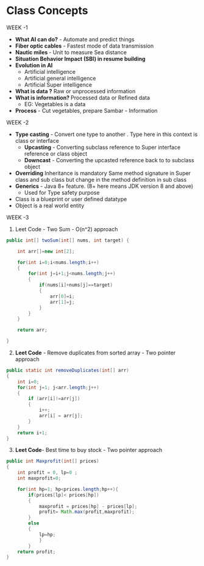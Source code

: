# Class Concepts

WEEK -1

- <b>What AI can do?</b> - Automate and predict things
- <b>Fiber optic cables</b> - Fastest mode of data transmission
- <b>Nautic miles </b> - Unit to measure Sea distance
- <b>Situation Behavior Impact (SBI) in resume building</b>
- <b>Evolution in AI</b>
  - Artificial intelligence
  - Artificial general intelligence
  - Artificial Super intelligence
- <b>What is data ?</b> Raw or unprocessed information
- <b>What is information? </b>Processed data or Refined data
  - EG: Vegetables is a data
- <b>Process</b> - Cut vegetables, prepare Sambar - Information

WEEK -2

- <b>Type casting</b> - Convert one type to another . Type here in this context is class or interface
  - <b>Upcasting</b> - Converting subclass reference to Super interface reference or class object
  - <b>Downcast</b> - Converting the upcasted reference back to to subclass object
- <b>Overriding</b>
  Inheritance is mandatory
  Same method signature in Super class and sub class but change in the method definition in sub class
- <b>Generics</b> - Java 8+ feature. (8+ here means JDK version 8 and above)
  - Used for Type safety purpose
- Class is a blueprint or user defined datatype
- Object is a real world entity

WEEK -3

1.  Leet Code - Two Sum - O(n^2) approach

```java
public int[] twoSum(int[] nums, int target) {

    int arr[]=new int[2];

    for(int i=0;i<nums.length;i++)
    {
        for(int j=i+1;j<nums.length;j++)
        {
            if(nums[i]+nums[j]==target)
            {
                arr[0]=i;
                arr[1]=j;
            }
        }
    }

    return arr;

}
```

2. <b>Leet Code</b> - Remove duplicates from sorted array - Two pointer approach

```java
public static int removeDuplicates(int[] arr)
{
    int i=0;
    for(int j=1; j<arr.length;j++)
    {
        if (arr[i]!=arr[j])
        {
            i++;
            arr[i] = arr[j];
        }
    }
    return i+1;
}
```

3. <b>Leet Code</b>- Best time to buy stock - Two pointer approach

```java
public int Maxprofit(int[] prices)
{
    int profit = 0, lp=0 ;
    int maxprofit=0;

    for(int hp=1; hp<prices.length;hp++){
        if(prices[lp]< prices[hp])
        {
            maxprofit = prices[hp] - prices[lp];
            profit= Math.max(profit,maxprofit);
        }
        else
        {
            lp=hp;
            }
        }
    return profit;
}
```
